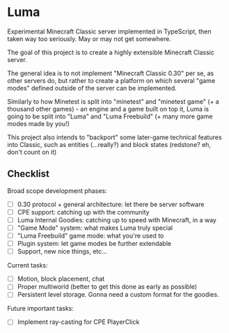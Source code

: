 # Luma
Experimental Minecraft Classic server implemented in TypeScript, then taken way too seriously. May or may not get somewhere.

The goal of this project is to create a highly extensible Minecraft Classic server.

The general idea is to not implement "Minecraft Classic 0.30" per se, as other servers do, but rather to create a platform on which several "game modes" defined outside of the server can be implemented. 

Similarly to how Minetest is split into "minetest" and "minetest game" (+ a thousand other games) - an engine and a game built on top it, Luma is going to be split into "Luma" and "Luma Freebuild" (+ many more game modes made by you!)

This project also intends to "backport" some later-game technical features into Classic, such as entities (...really?) and block states (redstone? eh, don't count on it)

## Checklist

Broad scope development phases:
- [ ] 0.30 protocol + general architecture: let there be server software
- [ ] CPE support: catching up with the community
- [ ] Luma Internal Goodies: catching up to speed with Minecraft, in a way
- [ ] "Game Mode" system: what makes Luma truly special
- [ ] "Luma Freebuild" game mode: what you're used to
- [ ] Plugin system: let game modes be further extendable
- [ ] Support, new nice things, etc...

Current tasks:
- [ ] Motion, block placement, chat
- [ ] Proper multiworld (better to get this done as early as possible)
- [ ] Persistent level storage. Gonna need a custom format for the goodies.

Future important tasks:
- [ ] Implement ray-casting for CPE PlayerClick